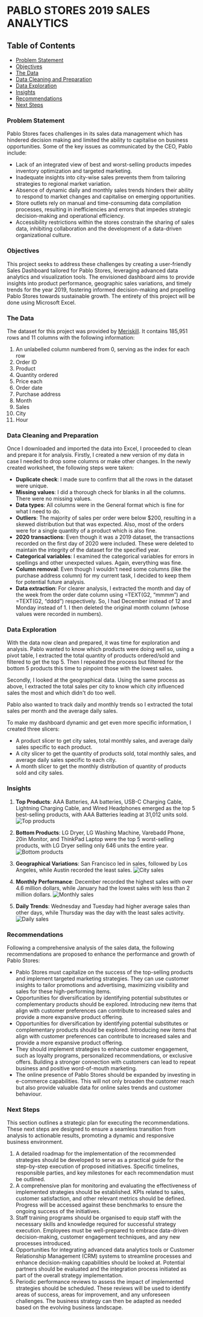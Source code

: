 # PABLO STORES 2019 SALES ANALYTICS

## Table of Contents

- [Problem Statement](#problem-statement)
- [Objectives](#objectives)
- [The Data](#the-data)
- [Data Cleaning and Preparation](#data-cleaning-and-preparation)
- [Data Exploration](#data-exploration)
- [Insights](#insights)
- [Recommendations](#recommendations)
- [Next Steps](#next-steps)

### Problem Statement

Pablo Stores faces challenges in its sales data management which has hindered decision making and limited the ability to capitalise on business opportunities. Some of the key issues as communicated by the CEO, Pablo include:

- Lack of an integrated view of best and worst-selling products impedes inventory optimization and targeted marketing. 
- Inadequate insights into city-wise sales prevents them from tailoring strategies to regional market variation. 
- Absence of dynamic daily and monthly sales trends hinders their ability to respond to market changes and capitalise on emerging opportunities. 
- Store outlets rely on manual and time-consuming data compilation processes, resulting in inefficiencies and errors that impedes strategic decision-making and operational efficiency. 
- Accessibility restrictions within the stores constrain the sharing of sales data, inhibiting collaboration and the development of a data-driven organizational culture. 

### Objectives

This project seeks to address these challenges by creating a user-friendly Sales Dashboard tailored for Pablo Stores, leveraging advanced data analytics and visualization tools. The envisioned dashboard aims to provide insights into product performance, geographic sales variations, and timely trends for the year 2019, fostering informed decision-making and propelling Pablo Stores towards sustainable growth. The entirety of this project will be done using Microsoft Excel. 

### The Data

The dataset for this project was provided by [Meriskill](https://www.linkedin.com/company/meriskill/). It contains 185,951 rows and 11 columns with the following information:

1. An unlabelled column numbered from 0, serving as the index for each row
2. Order ID
3. Product
4. Quantity ordered
5. Price each
6. Order date
7. Purchase address
8. Month
9. Sales
10. City
11. Hour


### Data Cleaning and Preparation

Once I downloaded and imported the data into Excel, I proceeded to clean and prepare it for analysis. Firstly, I created a new version of my data in case I needed to drop some columns or make other changes. In the newly created worksheet, the following steps were taken: 

- **Duplicate check**: I made sure to confirm that all the rows in the dataset were unique.
- **Missing values**: I did a thorough check for blanks in all the columns. There were no missing values.
- **Data types**: All columns were in the General format which is fine for what I need to do.
- **Outliers**: The majority of sales per order were below $200, resulting in a skewed distribution but that was expected. Also, most of the orders were for a single quantity of a product which is also fine.
- **2020 transactions**: Even though it was a 2019 dataset, the transactions recorded on the first day of 2020 were included. These were deleted to maintain the integrity of the dataset for the specified year.
- **Categorical variables**: I examined the categorical variables for errors in spellings and other unexpected values. Again, everything was fine.
- **Column removal**: Even though I wouldn't need some columns (like the purchase address column) for my current task, I decided to keep them for potential future analysis.
- **Data extraction**: For clearer analysis, I extracted the month and day of the week from the order date column using =TEXT(G2, “mmmm”) and =TEXT(G2, “dddd”) respectively. So, I had December instead of 12 and Monday instead of 1. I then deleted the original month column (whose values were recorded in numbers).

### Data Exploration

With the data now clean and prepared, it was time for exploration and analysis. Pablo wanted to know which products were doing well so, using a pivot table, I extracted the total quantity of products ordered/sold and filtered to get the top 5. Then I repeated the process but filtered for the bottom 5 products this time to pinpoint those with the lowest sales. 

Secondly, I looked at the geographical data. Using the same process as above, I extracted the total sales per city to know which city influenced sales the most and which didn't do too well. 

Pablo also wanted to track daily and monthly trends so I extracted the total sales per month and the average daily sales. 

To make my dashboard dynamic and get even more specific information, I created three slicers:

- A product slicer to get city sales, total monthly sales, and average daily sales specific to each product.
- A city slicer to get the quantity of products sold, total monthly sales, and average daily sales specific to each city.
- A month slicer to get the monthly distribution of quantity of products sold and city sales.

### Insights

1. **Top Products**: AAA Batteries, AA batteries, USB-C Charging Cable, Lightning Charging Cable, and Wired Headphones emerged as the top 5 best-selling products, with AAA Batteries leading at 31,012 units sold.
![Top products](https://github.com/Idorenyin-Udoh/Sales-Analytics-Project/assets/162564901/e93f53ea-30d5-4199-816a-2e91975b1340)

2. **Bottom Products**: LG Dryer, LG Washing Machine, Varebadd Phone, 20in Monitor, and ThinkPad Laptop were the top 5 worst-selling  products, with LG Dryer selling only 646 units the entire year.
![Bottom products](https://github.com/Idorenyin-Udoh/Sales-Analytics-Project/assets/162564901/d3111d04-0f7d-46a9-aedb-8f1918cf405b)

3. **Geographical Variations**: San Francisco led in sales, followed by Los Angeles, while Austin recorded the least sales.
   ![City sales](https://github.com/Idorenyin-Udoh/Sales-Analytics-Project/assets/162564901/8a85d33f-3f14-4497-80f4-3125e8f362ba)

4. **Monthly Performance**: December recorded the highest sales with over 4.6 million dollars, while January had the lowest sales with less than 2 million dollars.
   ![Monthly sales](https://github.com/Idorenyin-Udoh/Sales-Analytics-Project/assets/162564901/8c06d8fe-487e-4574-9d45-a57d82325ed6)

5. **Daily Trends**: Wednesday and Tuesday had higher average sales than other days, while Thursday was the day with the least sales activity.
   ![Daily sales](https://github.com/Idorenyin-Udoh/Sales-Analytics-Project/assets/162564901/7ca4a91f-873e-4199-85ca-ff4fa2f407f4)



### Recommendations

Following a comprehensive analysis of the sales data, the following recommendations are proposed to enhance the performance and growth of Pablo Stores:

- Pablo Stores must capitalize on the success of the top-selling products and implement targeted marketing strategies. They can use customer insights to tailor promotions and advertising, maximizing visibility and sales for these high-performing items.
- Opportunities for diversification by identifying potential substitutes or complementary products should be explored. Introducing new items that align with customer preferences can contribute to increased sales and provide a more expansive product offering.
- Opportunities for diversification by identifying potential substitutes or complementary products should be explored. Introducing new items that align with customer preferences can contribute to increased sales and provide a more expansive product offering.
- They should implement strategies to enhance customer engagement, such as loyalty programs, personalized recommendations, or exclusive offers. Building a stronger connection with customers can lead to repeat business and positive word-of-mouth marketing.
- The online presence of Pablo Stores should be expanded by investing in e-commerce capabilities. This will not only broaden the customer reach but also provide valuable data for online sales trends and customer behaviour.

### Next Steps

This section outlines a strategic plan for executing the recommendations. These next steps are designed to ensure a seamless transition from analysis to actionable results, promoting a dynamic and responsive business environment.

1. A detailed roadmap for the implementation of the recommended strategies should be developed to serve as a practical guide for the step-by-step execution of proposed initiatives.  Specific timelines, responsible parties, and key milestones for each recommendation must be outlined.
2. A comprehensive plan for monitoring and evaluating the effectiveness of implemented strategies should be established. KPIs related to sales, customer satisfaction, and other relevant metrics should be defined. Progress will be accessed against these benchmarks to ensure the ongoing success of the initiatives.
3. Staff training programs should be organised to equip staff with the necessary skills and knowledge required for successful strategy execution. Employees must be well-prepared to embrace data-driven decision-making, customer engagement techniques, and any new processes introduced.
4. Opportunities for integrating advanced data analytics tools or Customer Relationship Management (CRM) systems to streamline processes and enhance decision-making capabilities should be looked at. Potential partners should be evaluated and the integration process initiated as part of the overall strategy implementation.
5. Periodic performance reviews to assess the impact of implemented strategies should be scheduled. These reviews will be used to identify areas of success, areas for improvement, and any unforeseen challenges. The business strategy can then be adapted as needed based on the evolving business landscape.
  

